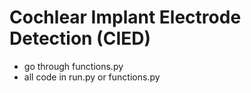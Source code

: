 # Cochlear Implant Electrode Detection (CIED)

- go through functions.py
- all code in run.py or functions.py